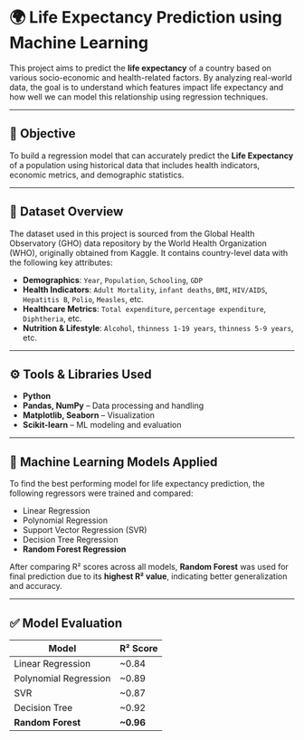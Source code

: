 # 🌍 Life Expectancy Prediction using Machine Learning

This project aims to predict the **life expectancy** of a country based on various socio-economic and health-related factors. By analyzing real-world data, the goal is to understand which features impact life expectancy and how well we can model this relationship using regression techniques.

---

## 📌 Objective

To build a regression model that can accurately predict the **Life Expectancy** of a population using historical data that includes health indicators, economic metrics, and demographic statistics.

---

## 🧾 Dataset Overview

The dataset used in this project is sourced from the Global Health Observatory (GHO) data repository by the World Health Organization (WHO), originally obtained from Kaggle. It contains country-level data with the following key attributes:

- **Demographics**: `Year`, `Population`, `Schooling`, `GDP`
- **Health Indicators**: `Adult Mortality`, `infant deaths`, `BMI`, `HIV/AIDS`, `Hepatitis B`, `Polio`, `Measles`, etc.
- **Healthcare Metrics**: `Total expenditure`, `percentage expenditure`, `Diphtheria`, etc.
- **Nutrition & Lifestyle**: `Alcohol`, `thinness 1-19 years`, `thinness 5-9 years`, etc.

---

## ⚙️ Tools & Libraries Used

- **Python**
- **Pandas, NumPy** – Data processing and handling
- **Matplotlib, Seaborn** – Visualization
- **Scikit-learn** – ML modeling and evaluation

---

## 🤖 Machine Learning Models Applied

To find the best performing model for life expectancy prediction, the following regressors were trained and compared:

- Linear Regression  
- Polynomial Regression  
- Support Vector Regression (SVR)  
- Decision Tree Regression  
- **Random Forest Regression**

After comparing R² scores across all models, **Random Forest** was used for final prediction due to its **highest R² value**, indicating better generalization and accuracy.

---

## ✅ Model Evaluation

| Model                   | R² Score |
|------------------------|----------|
| Linear Regression       | ~0.84    |
| Polynomial Regression   | ~0.89    |
| SVR                     | ~0.87    |
| Decision Tree           | ~0.92    |
| **Random Forest**       | **~0.96** |

